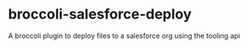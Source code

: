 # broccoli-salesforce-deploy
A broccoli plugin to deploy files to a salesforce org using the tooling api 

